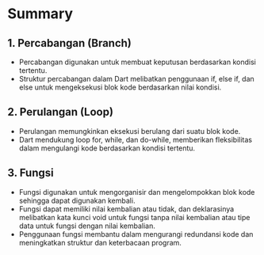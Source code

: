 # Summary

## 1. Percabangan (Branch)

- Percabangan digunakan untuk membuat keputusan berdasarkan kondisi tertentu.
- Struktur percabangan dalam Dart melibatkan penggunaan if, else if, dan else untuk mengeksekusi blok kode berdasarkan nilai kondisi.

## 2. Perulangan (Loop)

- Perulangan memungkinkan eksekusi berulang dari suatu blok kode.
- Dart mendukung loop for, while, dan do-while, memberikan fleksibilitas dalam mengulangi kode berdasarkan kondisi tertentu.

## 3. Fungsi

- Fungsi digunakan untuk mengorganisir dan mengelompokkan blok kode sehingga dapat digunakan kembali.
- Fungsi dapat memiliki nilai kembalian atau tidak, dan deklarasinya melibatkan kata kunci void untuk fungsi tanpa nilai kembalian atau tipe data untuk fungsi dengan nilai kembalian.
- Penggunaan fungsi membantu dalam mengurangi redundansi kode dan meningkatkan struktur dan keterbacaan program.